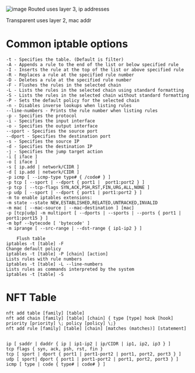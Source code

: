 ![image](https://github.com/user-attachments/assets/dab33daa-0b29-4f11-9079-31d8523d88b6)
  Routed uses layer 3, ip addresses

  Transparent uses layer 2, mac addr

# Common iptable options

    -t - Specifies the table. (Default is filter)
    -A - Appends a rule to the end of the list or below specified rule
    -I - Inserts the rule at the top of the list or above specified rule
    -R - Replaces a rule at the specified rule number
    -D - Deletes a rule at the specified rule number
    -F - Flushes the rules in the selected chain
    -L - Lists the rules in the selected chain using standard formatting
    -S - Lists the rules in the selected chain without standard formatting
    -P - Sets the default policy for the selected chain
    -n - Disables inverse lookups when listing rules
    --line-numbers - Prints the rule number when listing rules
    -p - Specifies the protocol
    -i - Specifies the input interface
    -o - Specifies the output interface
    --sport - Specifies the source port
    --dport - Specifies the destination port
    -s - Specifies the source IP
    -d - Specifies the destination IP
    -j - Specifies the jump target action
    -i [ iface ]
    -o [ iface ]    
    -s [ ip.add | network/CIDR ]    
    -d [ ip.add | network/CIDR ]
    -p icmp [ --icmp-type type# { /code# } ]
    -p tcp [ --sport | --dport { port1 |  port1:port2 } ]
    -p tcp [ --tcp-flags SYN,ACK,PSH,RST,FIN,URG,ALL,NONE ]
    -p udp [ --sport | --dport { port1 | port1:port2 } ]
    -m to enable iptables extensions:
    -m state --state NEW,ESTABLISHED,RELATED,UNTRACKED,INVALID
    -m mac [ --mac-source | --mac-destination ] [mac]
    -p [tcp|udp] -m multiport [ --dports | --sports | --ports { port1 | port1:port15 } ]
    -m bpf --bytecode [ 'bytecode' ]
    -m iprange [ --src-range | --dst-range { ip1-ip2 } ]
    
        Flush table
    iptables -t [table] -F
    Change default policy
    iptables -t [table] -P [chain] [action]
    Lists rules with rule numbers
    iptables -t [table] -L --line-numbers
    Lists rules as commands interpreted by the system
    iptables -t [table] -S



# NFT Table

    nft add table [family] [table]
    nft add chain [family] [table] [chain] { type [type] hook [hook] priority [priority] \; policy [policy] \;}
    nft add rule [family] [table] [chain] [matches (matches)] [statement]

    
    ip [ saddr | daddr { ip | ip1-ip2 | ip/CIDR | ip1, ip2, ip3 } ]
    tcp flags { syn, ack, psh, rst, fin }
    tcp [ sport | dport { port1 | port1-port2 | port1, port2, port3 } ]
    udp [ sport| dport { port1 | port1-port2 | port1, port2, port3 } ]
    icmp [ type | code { type# | code# } ]
    



























